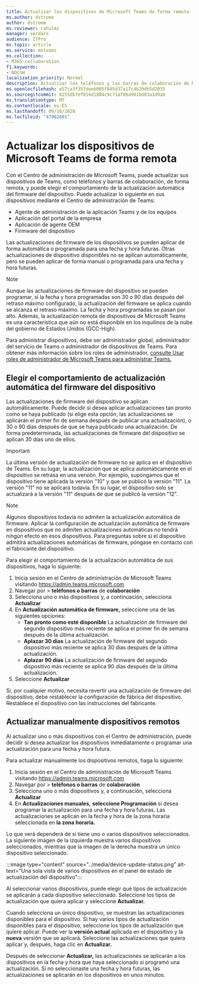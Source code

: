 ```yaml
---
title: Actualizar los dispositivos de Microsoft Teams de forma remota
ms.author: dstrome
author: dstrome
ms.reviewer: rahulmi
manager: serdars
audience: ITPro
ms.topic: article
ms.service: msteams
ms.collection:
- M365-collaboration
f1.keywords:
- NOCSH
localization_priority: Normal
description: Actualizar los teléfonos y las barras de colaboración de Microsoft Teams de forma remota mediante el Centro de administración de Teams
ms.openlocfilehash: e57ca3f357deeb005f845d37a17c4b20db5d2035
ms.sourcegitcommit: b255db7ef816d1884c9c71af86a901bd83a1d9ab
ms.translationtype: MT
ms.contentlocale: es-ES
ms.lasthandoff: 09/18/2020
ms.locfileid: "47962891"
---
```

# <a name="update-microsoft-teams-devices-remotely"></a>Actualizar los dispositivos de Microsoft Teams de forma remota

Con el Centro de administración de Microsoft Teams, puede actualizar sus dispositivos de Teams, como teléfonos y barras de colaboración, de forma remota, y puede elegir el comportamiento de la actualización automática del firmware del dispositivo. Puede actualizar lo siguiente en sus dispositivos mediante el Centro de administración de Teams:

- Agente de administración de la aplicación Teams y de los equipos
- Aplicación del portal de la empresa
- Aplicación de agente OEM
- Firmware del dispositivo

Las actualizaciones de firmware de los dispositivos se pueden aplicar de forma automática o programada para una fecha y hora futuras. Otras actualizaciones de dispositivo disponibles no se aplican automáticamente, pero se pueden aplicar de forma manual o programada para una fecha y hora futuras.

> [!NOTE]
> Aunque las actualizaciones de firmware del dispositivo se pueden programar, si la fecha y hora programadas son 30 o 90 días después del retraso máximo configurado, la actualización del firmware se aplica cuando se alcanza el retraso máximo. La fecha y hora programadas se pasan por alto. Además, la actualización remota de dispositivos de Microsoft Teams es una característica que aún no está disponible en los inquilinos de la nube del gobierno de Estados Unidos (GCC-High).

Para administrar dispositivos, debe ser administrador global, administrador del servicio de Teams o administrador de dispositivos de Teams. Para obtener más información sobre los roles de administrador, [consulte Usar roles de administrador de Microsoft Teams para administrar Teams.](../using-admin-roles.md)

## <a name="choose-automatic-device-firmware-update-behavior"></a>Elegir el comportamiento de actualización automática del firmware del dispositivo

Las actualizaciones de firmware del dispositivo se aplican automáticamente. Puede decidir si desea aplicar actualizaciones tan pronto como se haya publicado (si elige esta opción, las actualizaciones se aplicarán el primer fin de semana después de publicar una actualización), o 30 o 90 días después de que se haya publicado una actualización. De forma predeterminada, las actualizaciones de firmware del dispositivo se aplican 30 días uno de ellos.

> [!IMPORTANT]
> La última versión de actualización de firmware no se aplica en el dispositivo de Teams. En su lugar, la actualización que se aplica automáticamente en el dispositivo se retrasa en una versión. Por ejemplo, supongamos que el dispositivo tiene aplicada la versión "10" y que se publicó la versión "11". La versión "11" no se aplicará todavía. En su lugar, el dispositivo solo se actualizará a la versión "11" después de que se publicó la versión "12".

> [!NOTE]
> Algunos dispositivos todavía no admiten la actualización automática de firmware. Aplicar la configuración de actualización automática de firmware en dispositivos que no admiten actualizaciones automáticas no tendrá ningún efecto en esos dispositivos. Para preguntas sobre si el dispositivo admitirá actualizaciones automáticas de firmware, póngase en contacto con el fabricante del dispositivo.

Para elegir el comportamiento de la actualización automática de sus dispositivos, haga lo siguiente:

1. Inicia sesión en el Centro de administración de Microsoft Teams visitando https://admin.teams.microsoft.com
2. Navegar por  >  **teléfonos o barras** de **colaboración**
3. Selecciona uno o más dispositivos y, a continuación, selecciona **Actualizar**
4. En **Actualización automática de firmware,** seleccione una de las siguientes opciones:
    - **Tan pronto como esté disponible** La actualización de firmware del segundo dispositivo más reciente se aplica el primer fin de semana después de la última actualización.
    - **Aplazar 30 días** La actualización de firmware del segundo dispositivo más reciente se aplica 30 días después de la última actualización.
    - **Aplazar 90 días** La actualización de firmware del segundo dispositivo más reciente se aplica 90 días después de la última actualización.
5. Seleccione **Actualizar**

Si, por cualquier motivo, necesita revertir una actualización de firmware del dispositivo, debe restablecer la configuración de fábrica del dispositivo. Restablece el dispositivo con las instrucciones del fabricante.  

## <a name="manually-update-remote-devices"></a>Actualizar manualmente dispositivos remotos

Al actualizar uno o más dispositivos con el Centro de administración, puede decidir si desea actualizar los dispositivos inmediatamente o programar una actualización para una fecha y hora futura.

Para actualizar manualmente los dispositivos remotos, haga lo siguiente:

1. Inicia sesión en el Centro de administración de Microsoft Teams visitando https://admin.teams.microsoft.com
2. Navegar por  >  **teléfonos o barras** de **colaboración**
3. Selecciona uno o más dispositivos y, a continuación, selecciona **Actualizar**
4. En **Actualizaciones manuales,** **seleccione Programación** si desea programar la actualización para una fecha y hora futuras. Las actualizaciones se aplican en la fecha y hora de la zona horaria seleccionada en **la zona horaria.**

Lo que verá dependerá de si tiene uno o varios dispositivos seleccionados. La siguiente imagen de la izquierda muestra varios dispositivos seleccionados, mientras que la imagen de la derecha muestra un único dispositivo seleccionado.

:::image type="content" source="../media/device-update-status.png" alt-text="Una sola vista de varios dispositivos en el panel de estado de actualización del dispositivo":::

Al seleccionar varios dispositivos, puede elegir qué tipos de actualización se aplicarán a cada dispositivo seleccionado. Seleccione los tipos de actualización que quiera aplicar y seleccione **Actualizar.**

Cuando selecciona un único dispositivo, se muestran las actualizaciones disponibles para el dispositivo. Si hay varios tipos de actualización disponibles para el dispositivo, seleccione los tipos de actualización que quiere aplicar. Puede ver la **versión actual** aplicada en el dispositivo y la **nueva** versión que se aplicará. Seleccione las actualizaciones que quiera aplicar y, después, haga clic en **Actualizar.**

Después de seleccionar **Actualizar,** las actualizaciones se aplicarán a los dispositivos en la fecha y hora que haya seleccionado si programó una actualización. Si no seleccionaste una fecha y hora futuras, las actualizaciones se aplicarán en los dispositivos en unos minutos.
